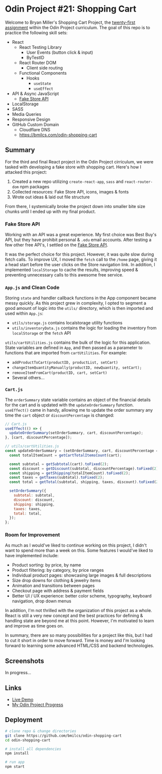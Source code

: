 # Odin Project #21: Shopping Cart

Welcome to Bryan Miller's Shopping Cart Project, the [twenty-first assignment](https://www.theodinproject.com/lessons/node-path-javascript-shopping-cart) within the Odin Project curriculum. The goal of this repo is to practice the following skill sets:

- React
  - React Testing Library
    - User Events (button click & input)
    - ByTestID
  - React Router DOM
    - Client side routing
  - Functional Components
    - Hooks
      - `useState`
      - `useEffect`
- API & Async JavaScript
  - [Fake Store API](https://github.com/keikaavousi/fake-store-api)
- LocalStorage
- SASS
- Media Queries
- Responsive Design
- GitHub Custom Domain
  - Cloudflare DNS
  - https://bmilcs.com/odin-shopping-cart

## Summary

For the third and final React project in the Odin Project cirriculum, we were tasked with developing a fake store with shopping cart. Here's how I attacked this project:

1. Created a new repo utilizing `create-react-app`, `sass` and `react-router-dom` npm packages
2. Collected resources: Fake Store API, icons, images & fonts
3. Wrote out ideas & laid out file structure

From there, I systemically broke the project down into smaller bite size chunks until I ended up with my final product.

### Fake Store API

Working with an API was a great experience. My first choice was Best Buy's API, but they have prohibit personal & `.edu` email accounts. After testing a few other free API's, I settled on the [Fake Store API](https://fakestoreapi.com/).

It was the perfect choice for this project. However, it was quite slow during fetch calls. To improve UX, I moved the `fetch` call to the `/home` page, giving it a head start before the user clicks on the Store navigation link. In addition, I implemented `localStorage` to cache the results, improving speed & preventing unnecessary calls to this awesome free service.

### `App.js` and Clean Code

Storing `state` and handler callback functions in the App component became messy quickly. As this project grew in complexity, I opted to segment a good amount of logic into the `utils/` directory, which is then imported and used within `App.js`:

- `utils/storage.js` contains localstorage utility functions
- `utils/inventoryData.js` contains the logic for loading the inventory from `localStorage` or the `fetch` API

`utils/cartUtilities.js` contains the bulk of the logic for this application. State variables are defined in `App`, and then passed as a parameter to functions that are imported from `cartUtilities`. For example:

- `addProductToCart(productID, productList, setCart)`
- `changeItemQuantityManually(productID, newQuantity, setCart);`
- `removeItemFromCart(productID, cart, setCart)`
- Several others...

### `Cart.js`

The `orderSummary` state variable contains an object of the financial details for the cart and is updated with the `updateOrderSummary` function. `useEffect()` came in handy, allowing me to update the order summary any time the `cart` object or `discountPercentage` is changed:

```js
// Cart.js
useEffect(() => {
  updateOrderSummary(setOrderSummary, cart, discountPercentage);
}, [cart, discountPercentage]);

// utils/cartUtilities.js
const updateOrderSummary = (setOrderSummary, cart, discountPercentage = 0) => {
  const totalItemCount = getCartTotalItemsCount(cart);

  const subtotal = getSubtotal(cart).toFixed(2);
  const discount = getDiscount(subtotal, discountPercentage).toFixed(2);
  const shipping = getShipping(totalItemCount).toFixed(2);
  const taxes = getTaxes(subtotal).toFixed(2);
  const total = getTotal(subtotal, shipping, taxes, discount).toFixed(2);

  setOrderSummary({
    subtotal: subtotal,
    discount: discount,
    shipping: shipping,
    taxes: taxes,
    total: total,
  });
};
```

### Room for Improvement

As much as I would've liked to continue working on this project, I didn't want to spend more than a week on this. Some features I would've liked to have implemented include:

- Product sorting: by price, by name
- Product filtering: by category, by price ranges
- Individual product pages: showcasing large images & full descriptions
- Size drop downs for clothing & jewelry items
- Animation and transitions between pages
- Checkout page with address & payment fields
- Better UI / UX experience: better color scheme, typography, keyboard navigation, drop down menus

In addition, I'm not thrilled with the organization of this project as a whole. React is still a very new concept and the best practices for defining & handling state are beyond me at this point. However, I'm motivated to learn and improve as time goes on.

In summary, there are so many possibilities for a project like this, but I had to cut it short in order to move forward. Time is money and I'm looking forward to learning some advanced HTML/CSS and backend technologies.

## Screenshots

In progress...

## Links

- [Live Demo](https://bmilcs.github.io/odin-shopping-cart/)
- [My Odin Project Progress](https://github.com/bmilcs/odin-project)

## Deployment

```sh
# clone repo & change directories
git clone https://github.com/bmilcs/odin-shopping-cart
cd odin-shopping-cart

# install all dependencies
npm install

# run app
npm start
```
